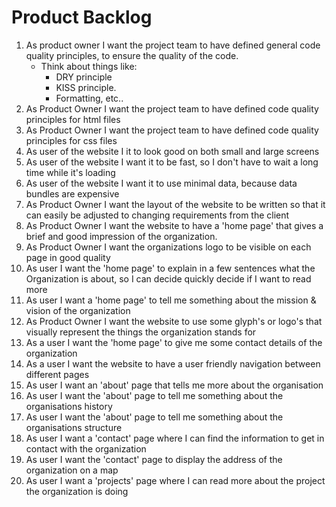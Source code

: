 # Product Backlog

1. As product owner I want the project team to have defined general code quality principles, to ensure the quality of the code.
   - Think about things like:
     -  DRY principle
     -  KISS principle.
     -  Formatting, etc..
2. As Product Owner I want the project team to have defined code quality principles for html files
3. As Product Owner I want the project team to have defined code quality principles for css files
4. As user of the website I it to look good on both small and large screens
5. As user of the website I want it to be fast, so I don't have to wait a long time while it's loading
6. As user of the website I want it to use minimal data, because data bundles are expensive
7. As Product Owner I want the layout of the website to be written so that it can easily be adjusted to changing requirements from the client
8. As Product Owner I want the website to have a 'home page'  that gives a brief and good impression of the organization. 
9. As Product Owner I want the organizations logo to be visible on each page in good quality
10. As user I want the 'home page' to explain in a few sentences what the Organization is about, so I can decide quickly decide if I want to read more
11. As user I want a 'home page' to tell me something about the mission & vision of the organization
12. As Product Owner I want the website to use some glyph's or logo's that visually represent the things the organization stands for 
13. As a user I want the 'home page' to give me some contact details of the organization
14. As a user I want the website to have a user friendly navigation between different pages
15. As user I want an 'about' page that tells me more about the organisation
16. As user I want the 'about' page to tell me something about the organisations history
17. As user I want the 'about' page to tell me something about the organisations structure
18. As user I want a 'contact' page where I can find the information to get in contact with the organization
19. As user I want the 'contact' page to display the address of the organization on a map
20. As user I want a 'projects' page where I can read more about the project the organization is doing
